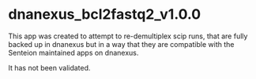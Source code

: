 # dnanexus_bcl2fastq2_v1.0.0

This app was created to attempt to re-demultiplex scip runs, that are fully backed up in dnanexus but in a way that they are compatible with the Senteion maintained apps on dnanexus.

It has not been validated.